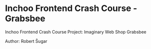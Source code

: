 # Inchoo Frontend Crash Course - Grabsbee
Inchoo Frontend Crash Course Project: Imaginary Web Shop Grabsbee

Author: Robert Šugar
